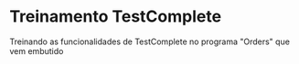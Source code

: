 # Treinamento TestComplete
Treinando as funcionalidades de TestComplete no programa "Orders" que vem embutido
